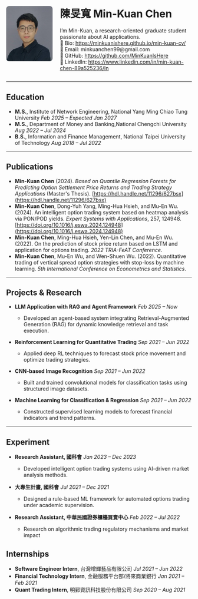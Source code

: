 <div style="display: flex; align-items: center; gap: 20px;">
  <img src="./images/profile.jpeg" alt="profile photo" 
       style="width:150px; height:150px; object-fit:cover; border-radius:8px;" />

  <div>
    <h1>陳旻寬 Min-Kuan Chen</h1>
    <p>
      I’m Min-Kuan, a research-oriented graduate student passionate about AI applications.<br>
      📌 Bio: <a href="https://minkuanishere.github.io/min-kuan-cv/">https://minkuanishere.github.io/min-kuan-cv/</a><br>
      📧 Email: minkuanchen99@gmail.com<br>
      🔗 GitHub: <a href="https://github.com/MinKuanIsHere">https://github.com/MinKuanIsHere</a><br>
      🔗 LinkedIn: <a href="https://www.linkedin.com/in/min-kuan-chen-89a525236/">https://www.linkedin.com/in/min-kuan-chen-89a525236/In</a>
    </p>
  </div>
</div>

---

## Education

* **M.S.**, Institute of Network Engineering, National Yang Ming Chiao Tung University *Feb 2025 – Expected Jan 2027*
* **M.S.**, Department of Money and Banking,National Chengchi University *Aug 2022 – Jul 2024*
* **B.S.**, Information and Finance Management, National Taipei University of Technology *Aug 2018 – Jul 2022*

---

## Publications
- **Min-Kuan Chen** (2024). *Based on Quantile Regression Forests for Predicting Option Settlement Price Returns and Trading Strategy Applications* (Master's Thesis). [https://hdl.handle.net/11296/627bsx](https://hdl.handle.net/11296/627bsx)  
- **Min-Kuan Chen**, Dong-Yuh Yang, Ming-Hua Hsieh, and Mu-En Wu. (2024). An intelligent option trading system based on heatmap analysis via PON/POD yields. *Expert Systems with Applications*, 257, 124948. [https://doi.org/10.1016/j.eswa.2024.124948](https://doi.org/10.1016/j.eswa.2024.124948)  
- **Min-Kuan Chen**, Ming-Hua Hsieh, Yen-Lin Chen, and Mu-En Wu. (2022). On the prediction of stock price return based on LSTM and application for options trading. *2022 TRIA-FeAT Conference*.  
- **Min-Kuan Chen**, Mu-En Wu, and Wen-Shuen Wu. (2022). Quantitative trading of vertical spread option strategies with stop-loss by machine learning. *5th International Conference on Econometrics and Statistics*.  

---

## Projects & Research

- **LLM Application with RAG and Agent Framework** *Feb 2025 – Now*
  - Developed an agent-based system integrating Retrieval-Augmented Generation (RAG) for dynamic knowledge retrieval and task execution.

- **Reinforcement Learning for Quantitative Trading** *Sep 2021 – Jun 2022*
  - Applied deep RL techniques to forecast stock price movement and optimize trading strategies.

- **CNN-based Image Recognition** *Sep 2021 – Jun 2022*
  - Built and trained convolutional models for classification tasks using structured image datasets.

- **Machine Learning for Classification & Regression** *Sep 2021 – Jun 2022*
  - Constructed supervised learning models to forecast financial indicators and trend patterns.

---

## Experiment

- **Research Assistant, 國科會** *Jan 2023 – Dec 2023* 
  - Developed intelligent option trading systems using AI-driven market analysis methods.

- **大專生計畫, 國科會** *Jul 2021 – Dec 2021*
  - Designed a rule-based ML framework for automated options trading under academic supervision.

- **Research Assistant, 中華民國證券櫃檯買賣中心** *Feb 2022 – Jul 2022*
  - Research on algorithmic trading regulatory mechanisms and market impact

##  Internships
- **Software Engineer Intern**, 台灣增輝藝品有限公司 *Jul 2021 – Jun 2022*
- **Financial Technology Intern**, 金融服務平台部/將來商業銀行 *Jan 2021 – Feb 2021*
- **Quant Trading Intern**, 明郅資訊科技股份有限公司 *Sep 2020 – Aug 2021*